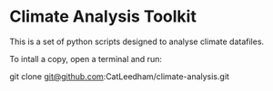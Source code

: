 # Climate Analysis Toolkit

This is a set of python scripts designed to analyse climate datafiles.

To intall a copy, open a terminal and run:

git clone git@github.com:CatLeedham/climate-analysis.git

